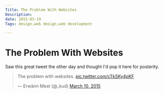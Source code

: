 ```yaml
---
Title: The Problem With Websites
Description:
date: 2015-03-19
Tags: design,web design,web development

---
```

# The Problem With Websites

Saw this great tweet the other day and thought I'd pop it here for posterity.

<blockquote class="twitter-tweet" lang="en">The problem with websites. <a href="http://t.co/cTkSKy4pKF">pic.twitter.com/cTkSKy4pKF</a>

— Erwänn Mest (@_kud) <a href="https://twitter.com/_kud/status/575229261029765120">March 10, 2015</a></blockquote>
<script src="//platform.twitter.com/widgets.js" async="" charset="utf-8"></script>
